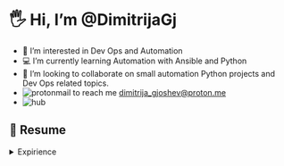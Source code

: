 # 🖐️ Hi, I’m @DimitrijaGj
- 👀 I’m interested in Dev Ops and Automation
- 💻 I’m currently learning Automation with Ansible and Python
- 🔎 I’m looking to collaborate on small automation Python projects and Dev Ops related topics.
- ![protonmail](https://img.shields.io/badge/proton%20mail-6D4AFF?style=for-the-badge&logo=protonmail&logoColor=white) to reach me dimitrija_gjoshev@proton.me
- ![hub](https://github-readme-stats.vercel.app/api/top-langs/?username=DimitrijaGj)

## 📄 Resume

<details>
  <summary> Expirience </summary>
  
 - 🧑‍💻 **DevOps Engineer**  
📅 Dec/2023 – moment  
📍 reuter.com – Mönchengladbach/NRW, Germany
  
![ansible](https://img.shields.io/badge/Ansible-000000?style=for-the-badge&logo=ansible&logoColor=white) ![docker](https://img.shields.io/badge/Docker-2CA5E0?style=for-the-badge&logo=docker&logoColor=white) ![debian](https://img.shields.io/badge/Debian-A81D33?style=for-the-badge&logo=debian&logoColor=white) ![linux](https://img.shields.io/badge/Linux-FCC624?style=for-the-badge&logo=linux&logoColor=black) ![nginx](https://img.shields.io/badge/Nginx-009639?style=for-the-badge&logo=nginx&logoColor=white) ![python](https://img.shields.io/badge/Python-FFD43B?style=for-the-badge&logo=python&logoColor=blue) ![flask](https://img.shields.io/badge/Flask-000000?style=for-the-badge&logo=flask&logoColor=white) ![prometheus](https://img.shields.io/badge/Prometheus-000000?style=for-the-badge&logo=prometheus&labelColor=000000) ![grafana](https://img.shields.io/badge/Grafana-F2F4F9?style=for-the-badge&logo=grafana&logoColor=orange&labelColor=F2F4F9) ![apache](https://img.shields.io/badge/Apache-D22128?style=for-the-badge&logo=Apache&logoColor=white) ![terraform](https://img.shields.io/badge/Terraform-7B42BC?style=for-the-badge&logo=terraform&logoColor=white) ![json](https://img.shields.io/badge/json-5E5C5C?style=for-the-badge&logo=json&logoColor=white) ![macos](https://img.shields.io/badge/mac%20os-000000?style=for-the-badge&logo=apple&logoColor=white) ![jira](https://img.shields.io/badge/Jira-0052CC?style=for-the-badge&logo=Jira&logoColor=white)

</details>


<!---
DimitrijaGj/DimitrijaGj is a ✨ special ✨ repository because its `README.md` (this file) appears on your GitHub profile.
You can click the Preview link to take a look at your changes.
--->
